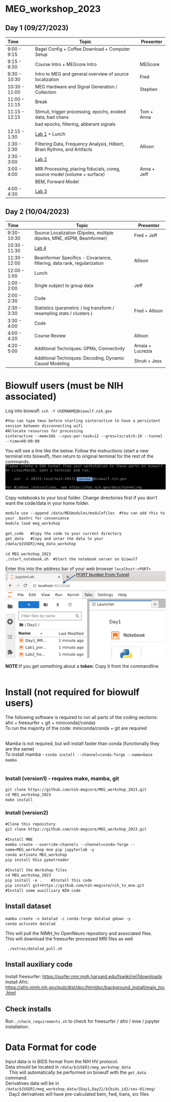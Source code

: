# MEG_workshop_2023  

## Day 1 (09/27/2023)
| Time  | Topic | Presenter |
| :---- | ---- | ---- |
| 9:00 - 9:15 | Bagel Config + Coffee Download + Computer Setup |
| 9:15 - 9:30 | Course Intro + MEGcore Intro | MEGcore |
| 9:30 - 10:30 | Intro to MEG and general overview of source localization | Fred |
| 10:30 - 11:00 | MEG Hardware and Signal Generation / Collection | Stephen | 
| 11:00 - 11:15 | Break
| 11:15 - 12:15 | Stimuli, trigger processing, epochs, evoked data, bad chans | Tom + Anna |
|  |  bad epochs, filtering, abberant signals | 
| 12:15 - 1:30 | [Lab 1](https://github.com/nih-megcore/MEG_workshop_2023/blob/main/Day1/Lab1_preprocessing.ipynb) + Lunch | 
| 1:30 - 2:30 | Filtering Data, Frequency Analysis, Hilbert, Brain Rythms, and Artifacts | Allison | 
| 2:30 - 3:00 | [Lab 2](https://github.com/nih-megcore/MEG_workshop_2023/blob/main/Day1/Lab2_frequency_analysis.ipynb) |
| 3:00 - 4:00 | MRI Processing, placing fiducials, coreg, source model (volume + surface) | Anna + Jeff |
| | BEM, Forward Model | 
| 4:00 - 4:30 | [Lab 3](https://github.com/nih-megcore/MEG_workshop_2023/blob/main/Day1/Lab3_MRI_processing.ipynb) |

## Day 2 (10/04/2023)
| Time  | Topic | Presenter |
| :---- | ---- | ---- |
| 9:30-10:30 | Source Localization (Dipoles, multiple dipoles, MNE, dSPM, Beamformer) | Fred + Jeff | 
| 10:30 - 11:30 | [Lab 4](https://github.com/nih-megcore/MEG_workshop_2023/blob/main/Day2/Lab4_SourceLocalization.ipynb) | 
| 11:30 - 12:00 | Beamformer Specifics - Covariance, filtering, data rank, regularization | Allison |
| 12:00 - 1:00| Lunch |
| 1:00 - 2:00 | Single subject to group data | Jeff |
| 2:00 - 2:30 | Code |
| 2:30 - 3:30 | Statistics (parametric / log transform / resampling stats / clusters ) | Fred + Allison |
| 3:30 - 4:00 | Code | 
| 4:00 - 4:20 | Course Review | Allison |
| 4:20 - 5:00 | Additional Techniques: OPMs,  Connectivity | Amaia + Lucrezia |
| | Additional Techniques: Decoding, Dynamic Causal Modeling | Shruti + Jess |

# Biowulf users (must be NIH associated)
Log into biowulf:  `ssh -Y USERNAME@biowulf.nih.gov`
```
#You can type tmux before starting sinteractive to have a persistent session between disconnecting wifi
#Allocate resources for processing
sinteractive --mem=16G --cpus-per-task=12 --gres=lscratch:10 --tunnel --time=08:00:00
```
You will see a line like the below. Follow the instructions (start a new terminal into biowulf), then return to original terminal for the rest of the commands.
![Tunnel](extras/images/tunnel_prompt.png)

Copy notebooks to your local folder.  Change directories first if you don't want the code/data in your home folder.
```
module use --append /data/MEGmodules/modulefiles  #You can add this to your .bashrc for convenience
module load meg_workshop

get_code   #Copy the code to your current directory
get_data   #Copy and untar the data to your /data/${USER}/meg_data_workshop

cd MEG_workshop_2023 
./start_notebook.sh  #Start the notebook server on biowulf
```

Enter this into the address bar of your web browser `localhost:<PORT>` <br>
![JupyterLogin](extras/images/Jupyter_login.png)

**NOTE**:If you get something about a **token**: Copy it from the commandline<br><br>

# Install (not required for biowulf users)
The following software is required to run all parts of the coding sections: afni + freesurfer + git + miniconda(/conda) <br>
To run the majority of the code: miniconda/conda + git are required <br><br>

Mamba is not required, but will install faster than conda (functionally they are the same) <br>
To install mamba - `conda install --channel=conda-forge --name=base mamba`
<br><br>
### Install (version1) - requires make, mamba, git
```
git clone https://github.com/nih-megcore/MEG_workshop_2023.git
cd MEG_workshop_2023
make install 
```

### Install (version2) 
```
#Clone this repository
git clone https://github.com/nih-megcore/MEG_workshop_2023.git

#Install MNE
mamba create --override-channels --channel=conda-forge --name=MEG_workshop mne pip jupyterlab -y
conda activate MEG_workshop
pip install h5io pymatreader

#Install the Workshop files
cd MEG_workshop_2023
pip install -e .    #Install this code
pip install git+https://github.com/nih-megcore/nih_to_mne.git  #Install some auxilliary NIH code
```

## Install dataset
```
mamba create -n datalad -c conda-forge datalad gdown -y
conda activate datalad
```
This will pull the NIMH_hv OpenNeuro repository and associated files. <br>
This will download the freesurfer processed MRI files as well
```
 ./extras/datalad_pull.sh
```

## Install auxiliary code
Install freesurfer: https://surfer.nmr.mgh.harvard.edu/fswiki/rel7downloads <br>
Install Afni: https://afni.nimh.nih.gov/pub/dist/doc/htmldoc/background_install/main_toc.html <br>


## Check installs
Run `./check_requirements.sh` to check for freesurfer / afni / mne / jupyter installation.

# Data Format for code
Input data is in BIDS format from the NIH HV protocol. <br>
Data should be located in `/data/${USER}/meg_workshop_data` <br>
&nbsp;&nbsp; This will automatically be performed on biowulf with the `get_data` command. <br>
Derivatives data will be in `/data/${USER}/meg_workshop_data/{Day1,Day2}/${bids_id}/ses-01/meg/` <br>
&nbsp;&nbsp; Day2 derivatives will have pre-calculated bem, fwd, trans, src files <br>
